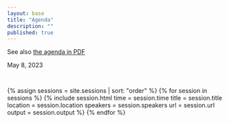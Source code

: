 ```yaml
---
layout: base
title: "Agenda"
description: "" 
published: true
---
```


<p>See also <a href="./docs/MidAtlanticDreamin2023Agenda.pdf">the agenda in PDF</a></p>

<div class="schedule">
    <div class="clearfix"></div>
    <div class="sessions list">
        <div class="followWrap" style="height: 60px;">
            <div class="day-floating"><span>May 8, 2023</span></div>
        </div>
        {% assign sessions = site.sessions | sort: "order" %}
        {% for session in sessions %}
        {% include session.html
                time = session.time
                title = session.title
                location = session.location
                speakers = session.speakers
                url = session.url
                output = session.output
        %}
        {% endfor %}
    </div>
</div>